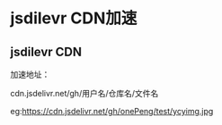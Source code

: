 # jsdilevr CDN加速
## jsdilevr CDN

加速地址：

cdn.jsdelivr.net/gh/用户名/仓库名/文件名

eg:https://cdn.jsdelivr.net/gh/onePeng/test/ycyimg.jpg

